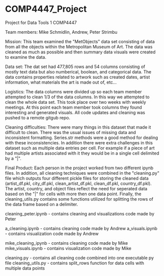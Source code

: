 # COMP4447_Project
Project for Data Tools 1 COMP4447

Team members: Mike Schmidlin, Andrew, Peter Strimbu


Mission:
This team examined the "MetObjects" data set consisting of data from all the objects within the Metropolitan Museum of Art. The data was cleaned as much as possible and then summary data visuals were created to examine the data. 


Data set:
The dat set had 477,805 rows and 54 columns consisting of mostly text data but also numberical, boolean, and categorical data. The data contains properties related to artwork such as created dates, artist information, what materials the art is made out of, etc...


Logistics:
The data columns were divided up so each team member attempted to clean 1/3 of the data columns. In this way we attempted to clean the whole data set. This took place over two weeks with weekly meetings. At this point each team member took columns they found interesting and generated visuals. All code updates and cleaning was pushed to a remote gitgub repo.  


Cleaning difficulties:
There were many things in this dataset that made it difficult to clean. There was the usual issues of missing data and inconsistent formatting. Series.str methods were a good method for dealing with these inconsistencies. In addition there were extra challenges in this dataset such as multiple data entries per cell. For example if a piece of art had multiple artists associated with it they would be in a single cell delimited by a "|". 


Final Product:
Each person in the project worked from two different ipynb files. In addition, all cleaning techniques were combined in the "cleaning.py" file which outputs four different pickle files for storing the cleaned data (artist_df.pkl, city_df.pkl, clean_artist_df.pkl, clean_df.pkl, country_df.pkl). The artist, country, and object files reflect the need for seperated data based on the "|" for cells with more then one data point. Finally, the cleaning_utils.py contains some functions utilized for splitting the rows of the data frame based on a delimiter. 


cleaning_peter.ipynb - contains cleaning and visualizations code made by Peter

a_cleaning.ipynb - contains cleaning code made by Andrew
a_visuals.ipynb - contains visualization code made by Andrew

mike_cleaning_ipynb - contains cleaning code made by Mike
mike_visuals.ipynb - contains visualization code made by Mike

cleaning.py - contains all cleaning code combined into one executable py file
cleaning_utils.py - contains split_rows function for data cells with multiple data points




